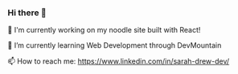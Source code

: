 ### Hi there 👋

🔭 I'm currently working on my noodle site built with React!

🌱 I’m currently learning Web Development through DevMountain

📫 How to reach me: https://www.linkedin.com/in/sarah-drew-dev/
